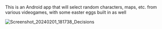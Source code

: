 This is an Android app that will select random characters, maps, etc. from various videogames, with some easter eggs built in as well

![Screenshot_20240201_181738_Decisions](https://github.com/dilfruh/Random/assets/158101348/2845f95f-8f16-443c-968a-ccab3b71d108)

